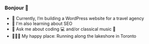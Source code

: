 ### Bonjour 👋
- 🛫 Currently, I’m building a WordPress website for a travel agency
- 🔎 I'm also learning about SEO
- 🎼 Ask me about coding 💻 and/or classical music 🎹
- 🏃🏻‍♀️ My happy place: Running along the lakeshore in Toronto  


<!--
**raposamillar/raposamillar** is a ✨ _special_ ✨ repository because its `README.md` (this file) appears on your GitHub profile.

Here are some ideas to get you started:

- 🔭 I’m currently working on ...
- 🌱 I’m currently learning ...
- 👯 I’m looking to collaborate on ...
- 🤔 I’m looking for help with ...
- 💬 Ask me about ...
- 📫 How to reach me: ...
- 😄 Pronouns: ...
- ⚡ Fun fact: ...
-->
